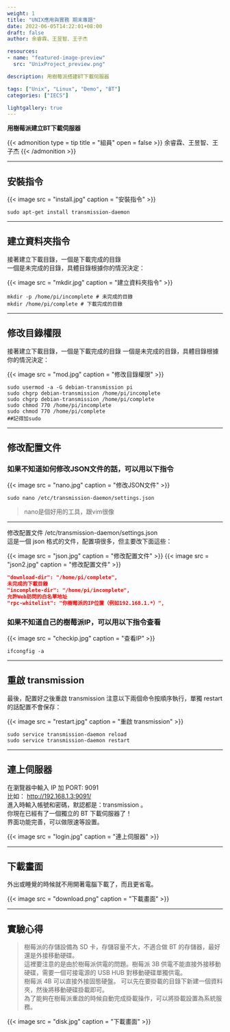 ```yaml
---
weight: 1
title: "UNIX應用與實務 期末專題"
date: 2022-06-05T14:22:01+08:00
draft: false
author: 余睿霖、王昱智、王子杰

resources:
- name: "featured-image-preview"
  src: "UnixProject_preview.png"

description: 用樹莓派搭建BT下載伺服器

tags: ["Unix", "Linux", "Demo", "BT"]
categories: ["IECS"]

lightgallery: true
---
```



<!--more-->

**用樹莓派建立BT下載伺服器**

{{< admonition type = tip title = "組員" open = false >}}
余睿霖、王昱智、王子杰
{{< /admonition >}}

--- 

## 安裝指令

{{< image src = "install.jpg" caption = "安裝指令" >}}

```shell
sudo apt-get install transmission-daemon
```

---

## 建立資料夾指令

接著建立下載目錄，一個是下載完成的目錄  
一個是未完成的目錄，具體目錄根據你的情況決定：  

{{< image src = "mkdir.jpg" caption = "建立資料夾指令" >}}

```shell
mkdir -p /home/pi/incomplete # 未完成的目錄
mkdir /home/pi/complete # 下載完成的目錄
```

---


## 修改目錄權限

接著建立下載目錄，一個是下載完成的目錄
一個是未完成的目錄，具體目錄根據你的情況決定：

{{< image src = "mod.jpg" caption = "修改目錄權限" >}}

```shell
sudo usermod -a -G debian-transmission pi
sudo chgrp debian-transmission /home/pi/incomplete
sudo chgrp debian-transmission /home/pi/complete
sudo chmod 770 /home/pi/incomplete
sudo chmod 770 /home/pi/complete
##記得加sudo
```

---


## 修改配置文件

### 如果不知道如何修改JSON文件的話，可以用以下指令
{{< image src = "nano.jpg" caption = "修改JSON文件" >}}

```shell
sudo nano /etc/transmission-daemon/settings.json
```

> nano是個好用的工具，跟vim很像  

---

修改配置文件 /etc/transmission-daemon/settings.json  
這是一個 json 格式的文件，配置項很多，但主要改下面這些：  

{{< image src = "json.jpg" caption = "修改配置文件" >}}
{{< image src = "json2.jpg" caption = "修改配置文件" >}}

```json
"download-dir": "/home/pi/complete",
未完成的下載目錄
"incomplete-dir": "/home/pi/incomplete",
允許Web訪問的白名單地址
"rpc-whitelist": "你樹莓派的IP位置（例如192.168.1.*）",
```

### 如果不知道自己的樹莓派IP，可以用以下指令查看
{{< image src = "checkip.jpg" caption = "查看IP" >}}

```shell
ifcongfig -a
```

---


## 重啟 transmission

最後，配置好之後重啟 transmission
注意以下兩個命令按順序執行，單獨 restart 的話配置不會保存：

{{< image src = "restart.jpg" caption = "重啟 transmission" >}}

```shell
sudo service transmission-daemon reload
sudo service transmission-daemon restart
```

---


## 連上伺服器

在瀏覽器中輸入 IP 加 PORT: 9091  
比如： http://192.168.1.3:9091/   
進入時輸入帳號和密碼，默認都是：transmission 。  
你現在已經有了一個獨立的 BT 下載伺服器了！  
界面功能完善，可以做限速等設置。

{{< image src = "login.jpg" caption = "連上伺服器" >}}


---


## 下載畫面

外出或睡覺的時候就不用開著電腦下載了，而且更省電。

{{< image src = "download.png" caption = "下載畫面" >}}


---

## 實驗心得

> 樹莓派的存儲設備為 SD 卡，存儲容量不大，不適合做 BT 的存儲器，最好還是外接移動硬碟。  
這裡要注意的是由於樹莓派供電的問題。樹莓派 3B 供電不能直接外接移動硬碟，需要一個可接電源的 USB HUB 對移動硬碟單獨供電。  
樹莓派 4B 可以直接外接固態硬盤。
可以先在要掛載的目錄下新建一個資料夾，然後將移動硬碟掛載即可。  
為了能夠在樹莓派重啟的時候自動完成掛載操作，可以將掛載設置為系統服務。

{{< image src = "disk.jpg" caption = "下載畫面" >}}